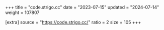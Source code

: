 +++
title = "code.strigo.cc"
date = "2023-07-15"
updated = "2024-07-14"
weight = 107807

[extra]
source = "https://code.strigo.cc/"
ratio = 2
size = 105
+++
